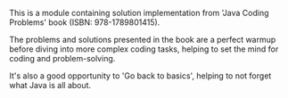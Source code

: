 This is a module containing solution implementation from 'Java Coding Problems' book (ISBN: 978-1789801415).

The problems and solutions presented in the book are a perfect warmup before diving into more complex coding tasks,
helping to set the mind for coding and problem-solving.

It's also a good opportunity to 'Go back to basics', helping to not forget what Java is all about.